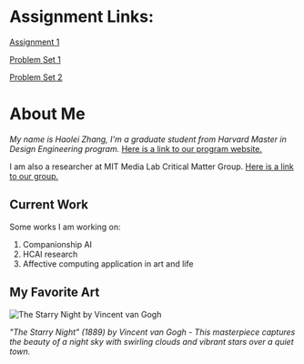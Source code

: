 # Assignment Links:
[Assignment 1](https://github.com/JaredHLZhang/61040-portfolio/blob/main/assignments/assignment1.md)

[Problem Set 1](https://github.com/JaredHLZhang/61040-portfolio/blob/main/assignments/problemset1.md)

[Problem Set 2](https://github.com/JaredHLZhang/61040-portfolio/blob/main/assignments/problemset2.md)

# About Me

*My name is Haolei Zhang, I'm a graduate student from Harvard Master in Design Engineering program.* [Here is a link to our program website.](https://mde.harvard.edu/) 

I am also a researcher at MIT Media Lab Critical Matter Group. [Here is a link to our group.](https://www.media.mit.edu/groups/critical-matter/people/)

## Current Work

Some works I am working on:

1. Companionship AI
2. HCAI research  
3. Affective computing application in art and life

## My Favorite Art

![The Starry Night by Vincent van Gogh](https://upload.wikimedia.org/wikipedia/commons/thumb/e/ea/Van_Gogh_-_Starry_Night_-_Google_Art_Project.jpg/800px-Van_Gogh_-_Starry_Night_-_Google_Art_Project.jpg)

*"The Starry Night" (1889) by Vincent van Gogh - This masterpiece captures the beauty of a night sky with swirling clouds and vibrant stars over a quiet town.*

